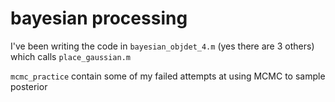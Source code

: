 # bayesian processing

I've been writing the code in `bayesian_objdet_4.m` (yes there are 3 others)
which calls `place_gaussian.m`

`mcmc_practice` contain some of my failed attempts at using MCMC to sample posterior
